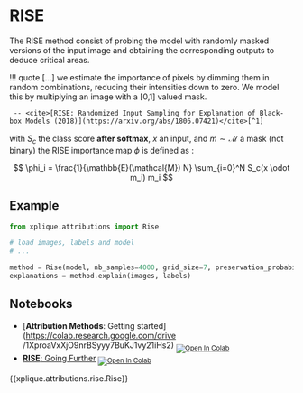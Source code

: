 # RISE

The RISE method consist of probing the model with randomly masked versions of the input image and
obtaining the corresponding outputs to deduce critical areas.

!!! quote
    \[...] we estimate the importance of pixels by dimming them in random combinations,
    reducing their intensities down to zero. We model this by multiplying an image with a \[0,1\]
    valued mask.

     -- <cite>[RISE: Randomized Input Sampling for Explanation of Black-box Models (2018)](https://arxiv.org/abs/1806.07421)</cite>[^1]


with $S_c$ the class score **after softmax**, $x$ an input, and $m  \sim \mathcal{M}$ a mask (not
 binary) the RISE importance map $\phi$ is defined as :

$$ \phi_i = \frac{1}{\mathbb{E}(\mathcal{M}) N} \sum_{i=0}^N S_c(x \odot m_i) m_i $$

## Example

```python
from xplique.attributions import Rise

# load images, labels and model
# ...

method = Rise(model, nb_samples=4000, grid_size=7, preservation_probability=0.5)
explanations = method.explain(images, labels)
```

## Notebooks

- [**Attribution Methods**: Getting started](https://colab.research.google.com/drive
/1XproaVxXjO9nrBSyyy7BuKJ1vy21iHs2) <sub> [![Open In Colab](https://colab.research.google.com/assets/colab-badge.svg)](https://colab.research.google.com/drive/1XproaVxXjO9nrBSyyy7BuKJ1vy21iHs2) </sub>
- [**RISE**: Going Further](https://colab.research.google.com/drive/1LAFedngo2jTiiSlXEw9W91Qz4cV27uqK) <sub> [![Open In Colab](https://colab.research.google.com/assets/colab-badge.svg)](https://colab.research.google.com/drive/1LAFedngo2jTiiSlXEw9W91Qz4cV27uqK) </sub>

{{xplique.attributions.rise.Rise}}

[^1]: [RISE: Randomized Input Sampling for Explanation of Black-box Models (2018)](https://arxiv.org/abs/1806.07421)
